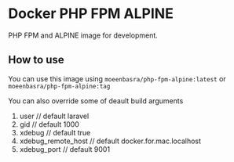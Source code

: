 # Docker PHP FPM ALPINE

PHP FPM and ALPINE image for development.

## How to use
You can use this image using `moeenbasra/php-fpm-alpine:latest` or `moeenbasra/php-fpm-alpine:tag`

You can also override some of deault build arguments

1. user // default laravel
2. gid // default 1000
3. xdebug // default true
4. xdebug_remote_host // default docker.for.mac.localhost
5. xdebug_port // default 9001
